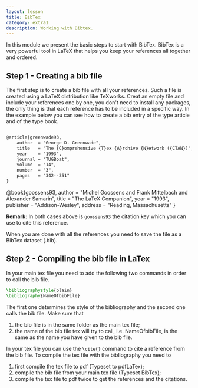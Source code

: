 ```yaml
---
layout: lesson
title: BibTex
category: extra1
description: Working with Bibtex.
---
```


In this module we present the basic steps to start with BibTex. BibTex is a very powerful 
tool in LaTeX that helps you keep your references all together and ordered. 

Step 1 - Creating a bib file
------------

The first step is to create a bib file with all your references. Such a file is created using a LaTeX distribution 
like TeXworks. Creat an empty file and include your references one by one, you don't need to install any packages,
the only thing is that each reference has to be included in a specific way. In the example below you can see how
to create a bib entry of the type article and of the type book. 

```latex

@article{greenwade93,
    author  = "George D. Greenwade",
    title   = "The {C}omprehensive {T}ex {A}rchive {N}etwork ({CTAN})",
    year    = "1993",
    journal = "TUGBoat",
    volume  = "14",
    number  = "3",
    pages   = "342--351"
}
```

@book{goossens93,
    author    = "Michel Goossens and Frank Mittelbach and Alexander Samarin",
    title     = "The LaTeX Companion",
    year      = "1993",
    publisher = "Addison-Wesley",
    address   = "Reading, Massachusetts"
}

**Remark:** In both cases above is `goossens93` the citation key which you can use to cite this reference.

When you are done with all the references you need to save the file as a BibTex dataset (.bib). 

Step 2 - Compiling the bib file in LaTex
--------------------

In your main tex file you need to add the following two commands in order to call the bib file.

```latex
\bibliographystyle{plain}
\bibliography{NameOfbibFile} 
```

The first one determines the style of the bibliography and the second one calls the bib file. Make sure 
that 
1. the bib file is in the same folder as the main tex file;
2. the name of the bib file tex will try to call, i.e. NameOfbibFile, is the same as the name you have given to the bib file.

In your tex file you can use the `\cite{}` command to cite a reference from the bib file. To compile the tex file with 
the bibliography you need to 
1. first compile the tex file to pdf (Typeset to pdfLaTex);
2. compile the bib file from your main tex file (Typeset BibTex);
3. compile the tex file to pdf twice to get the references and the citations. 




